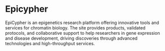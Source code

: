 # Epicypher
EpiCypher is an epigenetics research platform offering innovative tools and services for chromatin biology. The site provides products, validated protocols, and collaborative support to help researchers in gene expression and disease development, driving discoveries through advanced technologies and high-throughput services.
